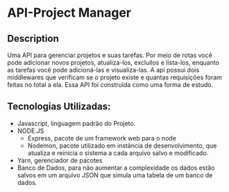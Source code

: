 # API-Project Manager

## Description
Uma API para gerenciar projetos e suas tarefas. Por meio de rotas você pode adicionar novos projetos, atualiza-los, excluílos e lista-los, enquanto as tarefas você pode adicioná-las e visualiza-las.
A api possui dois middlewares que verificam se o projeto existe e quantas requisições foram feitas no total a ela.
Essa API foi construída como uma forma de estudo.
## Tecnologias Utilizadas:
- Javascript, linguagem padrão do Projeto.
- NODE.JS
  - Express, pacote de um framework web para o node
  - Nodemon, pacote utilizado em instância de desenvolvimento, que atualiza e reinicia o sistema a cada arquivo salvo e modificado.
- Yarn, gerenciador de pacotes
- Banco de Dados, para não aumentar a complexidade os dados estão salvos em um arquivo JSON que simula uma tabela de um banco de dados.
